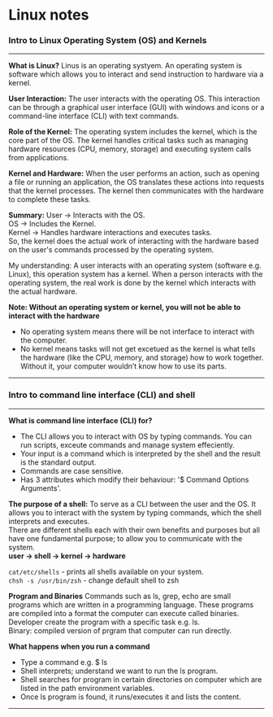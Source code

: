 # Linux notes

### Intro to Linux Operating System (OS) and Kernels
---
**What is Linux?**
Linus is an operating systyem. An operating system is software which allows you to interact and send instruction to hardware via a kernel.

**User Interaction:** 
The user interacts with the operating OS. This interaction can be through a graphical user interface (GUI) with windows and icons or a command-line interface (CLI) with text commands.

**Role of the Kernel:** 
The operating system includes the kernel, which is the core part of the OS. The kernel handles critical tasks such as managing hardware resources (CPU, memory, storage) and executing system calls from applications.

**Kernel and Hardware:** 
When the user performs an action, such as opening a file or running an application, the OS translates these actions into requests that the kernel processes. The kernel then communicates with the hardware to complete these tasks.

**Summary:**
User → Interacts with the OS.  
OS → Includes the Kernel.  
Kernel → Handles hardware interactions and executes tasks.  
So, the kernel does the actual work of interacting with the hardware based on the user's commands processed by the operating system. 

My understanding:
A user interacts with an operating system (software e.g. Linux), this operation system has a kernel. When a person interacts with the operating system, the real work is done by the kernel which interacts with the actual hardware. 

**Note: Without an operating system or kernel, you will not be able to interact with the hardware**
- No operating system means there will be not interface to interact with the computer.  
- No kernel means tasks will not get excetued as the kernel is what tells the hardware (like the CPU, memory, and storage) how to work together. Without it, your computer wouldn’t know how to use its parts.

---
### Intro to command line interface (CLI) and shell
---
**What is command line interface (CLI) for?**

- The CLI allows you to interact with OS by typing commands. You can run scripts, exceute commands and manage system effeciently.  
- Your input is a command which is interpreted by the shell and the result is the standard output.  
- Commands are case sensitive.  
- Has 3 attributes which modify their behaviour: '$ Command Options Arguments'.  

**The purpose of a shell:**
To serve as a CLI between the user and the OS. It allows you to interact with the system by typing commands, which the shell interprets and executes.  
There are different shells each with their own benefits and purposes but all have one fundamental purpose; to allow you to communicate with the system.  
**user -> shell -> kernel -> hardware**  

`cat/etc/shells` - prints all shells available on your system.  
`chsh -s /usr/bin/zsh` - change default shell to zsh

**Program and Binaries**
Commands such as ls, grep, echo are small programs which are written in a programming language. 
These programs are compiled into a format the computer can execute called binaries.  
Developer create the program with a specific task e.g. ls.  
Binary: compiled version of prgram that computer can run directly.

**What happens when you run a command**
- Type a command e.g. $ ls
- Shell interprets; understand we want to run the ls program.
- Shell searches for program in certain directories on computer which are listed in the path environment variables.
- Once ls program is found, it runs/executes it and lists the content.






  
---
